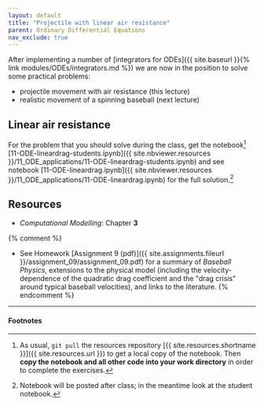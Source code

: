 ```yaml
---
layout: default
title: "Projectile with linear air resistance"
parent: Ordinary Differential Equations
nav_exclude: true
---
```


After implementing a number of
[integrators for ODEs]({{ site.baseurl }}{% link modules/ODEs/integrators.md %}) we are now in the position to solve some practical problems:

- projectile movement with air resistance (this lecture)
- realistic movement of a spinning baseball (next lecture)

## Linear air resistance

For the problem that you should solve during the class, get the
notebook[^1]
[11-ODE-lineardrag-students.ipynb]({{ site.nbviewer.resources }}/11_ODE_applications/11-ODE-lineardrag-students.ipynb)
and see notebook
[11-ODE-lineardrag.ipynb]({{ site.nbviewer.resources }}/11_ODE_applications/11-ODE-lineardrag.ipynb)
for the full solution.[^2]



## Resources ##

* _Computational Modelling_: Chapter **3**

{% comment %}
* See Homework [Assignment 9 (pdf)]({{ site.assignments.fileurl }}/assignment_09/assignment_09.pdf)
  for a summary of *Baseball Physics*, extensions to the physical
  model (including the velocity-dependence of the quadratic drag
  coefficient and the "drag crisis" around typical baseball
  velocities), and links to the literature.
{% endcomment %}

------------------------------------------------------------

#### Footnotes



[^1]:

     As usual, `git pull` the resources repository
     [{{ site.resources.shortname }}]({{ site.resources.url }}) to get a
     local copy of the notebook. Then **copy the notebook and all other
     code into your work directory** in order to complete the exercises.

[^2]:

     Notebook will be posted after class; in the meantime look at the
     student notebook.
